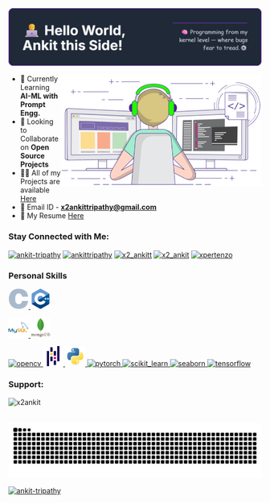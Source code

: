 <!-- Banner Centered -->
<p align="center">
  <img src="https://raw.githubusercontent.com/Ankit-Tripathy/Ankit-Tripathy/main/assets/banner.png" alt="Banner" />
</p>
<img align="right" alt="Coding" width="400" src="https://raw.githubusercontent.com/Ankit-Tripathy/Ankit-Tripathy/main/assets/coding.gif" />



- 🌱 Currently Learning **AI-ML with Prompt Engg.**
- 👯 Looking to Collaborate on **Open Source Projects**
- 👨‍💻 All of my Projects are available [Here](Updating)
- 📧 Email ID - **x2ankittripathy@gmail.com**
- 📄 My Resume [Here](Updating)


<h3 align="left">Stay Connected with Me:</h3>
<p align="left">
<a href="https://linkedin.com/in/ankit-tripathy" target="blank"><img align="center" src="https://raw.githubusercontent.com/rahuldkjain/github-profile-readme-generator/master/src/images/icons/Social/linked-in-alt.svg" alt="ankit-tripathy" height="30" width="40" /></a>
<a href="https://www.leetcode.com/ankittripathy" target="blank"><img align="center" src="https://raw.githubusercontent.com/rahuldkjain/github-profile-readme-generator/master/src/images/icons/Social/leet-code.svg" alt="ankittripathy" height="30" width="40" /></a>
<a href="https://twitter.com/x2_ankitt" target="blank"><img align="center" src="https://img.freepik.com/free-vector/new-2023-twitter-logo-x-icon-design_1017-45418.jpg?t=st=1749232347~exp=1749235947~hmac=128638ad94078168df1d22aa72a9f308e8b46866c92f9c766a39c8b7f573e069&w=1380" alt="x2_ankitt" height="30" width="40" /></a>
<a href="https://instagram.com/x2_ankit" target="blank"><img align="center" src="https://raw.githubusercontent.com/rahuldkjain/github-profile-readme-generator/master/src/images/icons/Social/instagram.svg" alt="x2_ankit" height="30" width="40" /></a>
<a href="https://www.youtube.com/@XpertenzoYT" target="blank"><img align="center" src="https://raw.githubusercontent.com/rahuldkjain/github-profile-readme-generator/master/src/images/icons/Social/youtube.svg" alt="xpertenzo" height="30" width="40" /></a>

</p>

<h3 align="left">Personal Skills</h3>
<p align="left"> <a href="https://www.cprogramming.com/" target="_blank" rel="noreferrer"> <img src="https://raw.githubusercontent.com/devicons/devicon/master/icons/c/c-original.svg" alt="c" width="40" height="40"/> </a> <a href="https://www.w3schools.com/cpp/" target="_blank" rel="noreferrer"> <img src="https://raw.githubusercontent.com/devicons/devicon/master/icons/cplusplus/cplusplus-original.svg" alt="cplusplus" width="40" height="40"/> </a> 

<a href="https://www.mysql.com/" target="_blank" rel="noreferrer"> <img src="https://raw.githubusercontent.com/devicons/devicon/master/icons/mysql/mysql-original-wordmark.svg" alt="mysql" width="40" height="40"/> </a> <a href="https://www.mongodb.com/" target="_blank" rel="noreferrer"> <img src="https://raw.githubusercontent.com/devicons/devicon/master/icons/mongodb/mongodb-original-wordmark.svg" alt="mongodb" width="40" height="40"/> </a>

<a href="https://opencv.org/" target="_blank" rel="noreferrer"> <img src="https://www.vectorlogo.zone/logos/opencv/opencv-icon.svg" alt="opencv" width="40" height="40"/> </a> <a href="https://pandas.pydata.org/" target="_blank" rel="noreferrer"> <img src="https://raw.githubusercontent.com/devicons/devicon/2ae2a900d2f041da66e950e4d48052658d850630/icons/pandas/pandas-original.svg" alt="pandas" width="40" height="40"/> </a> <a href="https://www.python.org" target="_blank" rel="noreferrer"> <img src="https://raw.githubusercontent.com/devicons/devicon/master/icons/python/python-original.svg" alt="python" width="40" height="40"/> </a> <a href="https://pytorch.org/" target="_blank" rel="noreferrer"> <img src="https://www.vectorlogo.zone/logos/pytorch/pytorch-icon.svg" alt="pytorch" width="40" height="40"/> </a> <a href="https://scikit-learn.org/" target="_blank" rel="noreferrer"> <img src="https://upload.wikimedia.org/wikipedia/commons/0/05/Scikit_learn_logo_small.svg" alt="scikit_learn" width="40" height="40"/> </a> <a href="https://seaborn.pydata.org/" target="_blank" rel="noreferrer"> <img src="https://seaborn.pydata.org/_images/logo-mark-lightbg.svg" alt="seaborn" width="40" height="40"/> </a> <a href="https://www.tensorflow.org" target="_blank" rel="noreferrer"> <img src="https://www.vectorlogo.zone/logos/tensorflow/tensorflow-icon.svg" alt="tensorflow" width="40" height="40"/> </a> </p>

<h3 align="left">Support:</h3>
<p><a href="https://www.buymeacoffee.com/x2ankit"> <img align="left" src="https://cdn.buymeacoffee.com/buttons/v2/default-yellow.png" height="50" width="210" alt="x2ankit" /></a></p><br><br>

<picture>
  <source media="(prefers-color-scheme: dark)" srcset="https://raw.githubusercontent.com/ankit-tripathy/ankit-tripathy/output/github-snake-dark.svg" />
  <source media="(prefers-color-scheme: light)" srcset="https://raw.githubusercontent.com/ankit-tripathy/ankit-tripathy/output/github-snake.svg" />
  <img alt="github-snake" src="https://raw.githubusercontent.com/ankit-tripathy/ankit-tripathy/output/github-snake.svg" />
</picture>
<p align="left"> <a href="https://github.com/ryo-ma/github-profile-trophy"><img src="https://github-profile-trophy.vercel.app/?username=ankit-tripathy" alt="ankit-tripathy" /></a> </p>
